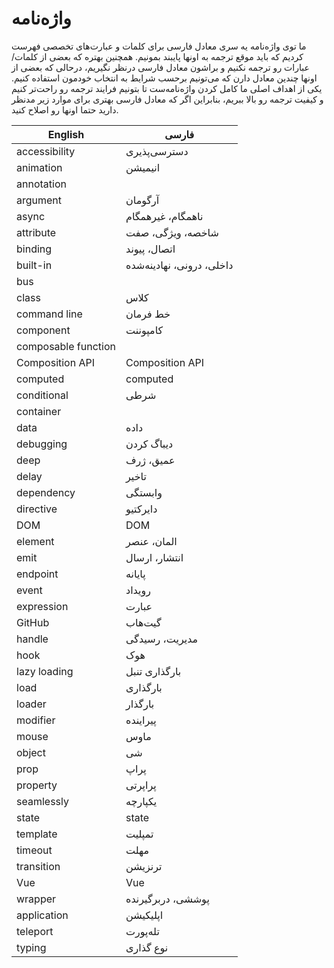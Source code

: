 
# واژه‌نامه

ما توی واژه‌نامه یه سری معادل فارسی برای کلمات و عبارت‌های تخصصی فهرست کردیم که باید موقع ترجمه به اونها پایبند بمونیم. همچنین بهتره که بعضی از کلمات/عبارات رو ترجمه نکنیم و براشون معادل فارسی درنظر نگیریم، درحالی که بعضی از اونها چندین معادل دارن که می‌تونیم برحسب شرایط به انتخاب خودمون استفاده کنیم. یکی از اهداف اصلی ما کامل کردن واژه‌نامه‌ست تا بتونیم فرایند ترجمه رو راحت‌تر کنیم و کیفیت ترجمه رو بالا ببریم، بنابراین اگر که معادل فارسی بهتری برای موارد زیر مدنظر دارید حتما اونها رو اصلاح کنید.

| English | فارسی |
|-|-|
| accessibility | دسترسی‌پذیری |
| animation | انیمیشن
| annotation | |
| argument | آرگومان |
| async | ناهمگام، غیرهمگام |
| attribute | شاخصه، ویژگی، صفت |
| binding | اتصال، پیوند |
| built-in | داخلی، درونی، نهادینه‌شده |
| bus | |
| class | کلاس |
| command line | خط فرمان |
| component | کامپوننت |
| composable function | |
| Composition API | Composition API	|
| computed | computed |
| conditional | شرطی |
| container | |
| data | داده |
| debugging | دیباگ کردن |
| deep | عمیق، ژرف |
| delay | تاخیر |
| dependency | وابستگی |
| directive | دایرکتیو |
| DOM | DOM |
| element | المان، عنصر |
| emit | انتشار، ارسال |
| endpoint | پایانه |
| event | رویداد |
| expression | عبارت |
| GitHub | گیت‌هاب |
| handle | مدیریت، رسیدگی |
| hook | هوک |
| lazy loading | بارگذاری تنبل |
| load | بارگذاری |
| loader | بارگذار |
| modifier | پیراینده |
| mouse | ماوس |
| object | شی |
| prop | پراپ |
| property | پراپرتی |
| seamlessly | یکپارچه |
| state | state |
| template | تمپلیت |
| timeout | مهلت |
| transition | ترنزیشن‌ |
| Vue | Vue |
| wrapper | پوششی، دربرگیرنده |
| application | اپلیکیشن |
| teleport | تله‌پورت |
| typing | نوع گذاری |
